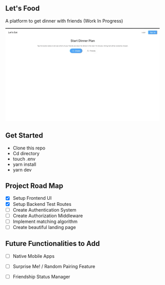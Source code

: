 ## Let's Food ###

A platform to get dinner with friends (Work In Progress)

![alt text](https://raw.githubusercontent.com/Orang-utan/lets-food/master/docs/demo.gif "Work in Progress")

## Get Started
- Clone this repo
- Cd directory
- touch .env
- yarn install
- yarn dev

## Project Road Map
- [x] Setup Frontend UI
- [x] Setup Backend Test Routes
- [ ] Create Authentication System
- [ ] Create Authorization Middleware
- [ ] Implement matching algorithm
- [ ] Create beautiful landing page

## Future Functionalities to Add
- [ ] Native Mobile Apps
- [ ] Surprise Me! / Random Pairing Feature
- [ ] Friendship Status Manager


